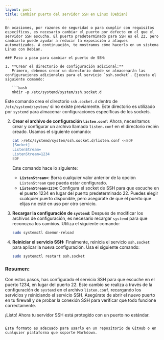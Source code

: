 ```yaml
---
layout: post
title: Cambiar puerto del servidor SSH en Linux (Debian)
---
```


```
En ocasiones, por razones de seguridad o para cumplir con requisitos específicos, es necesario cambiar el puerto por defecto en el que el servidor SSH escucha. El puerto predeterminado para SSH es el 22, pero cambiarlo puede ayudar a reducir la exposición a ataques automatizados. A continuación, te mostramos cómo hacerlo en un sistema Linux con Debian.

### Paso a paso para cambiar el puerto de SSH:

1. **Crear el directorio de configuración adicional:**
   Primero, debemos crear un directorio donde se almacenarán las configuraciones adicionales para el servicio `ssh.socket`. Ejecuta el siguiente comando:
   
   ```bash
   mkdir -p /etc/systemd/system/ssh.socket.d
```

Este comando crea el directorio `ssh.socket.d` dentro de `/etc/systemd/system/` si no existe previamente. Este directorio es utilizado por `systemd` para almacenar configuraciones específicas de los sockets.

2. **Crear el archivo de configuración `listen.conf`:** Ahora, necesitamos crear y configurar un archivo llamado `listen.conf` en el directorio recién creado. Usamos el siguiente comando:
    
    ```bash
    cat >/etc/systemd/system/ssh.socket.d/listen.conf <<EOF
    [Socket]
    ListenStream=
    ListenStream=1234
    EOF
    ```
    
    Este comando hace lo siguiente:
    
    - **`ListenStream=`**: Borra cualquier valor anterior de la opción `ListenStream` que pueda estar configurado.
    - **`ListenStream=1234`**: Configura el socket de SSH para que escuche en el puerto 1234 en lugar del puerto predeterminado 22. Puedes elegir cualquier puerto disponible, pero asegúrate de que el puerto que elijas no esté en uso por otro servicio.
3. **Recargar la configuración de `systemd`:** Después de modificar los archivos de configuración, es necesario recargar `systemd` para que reconozca los cambios. Utiliza el siguiente comando:
    
    ```bash
    sudo systemctl daemon-reload
    ```
    
4. **Reiniciar el servicio SSH:** Finalmente, reinicia el servicio `ssh.socket` para aplicar la nueva configuración. Usa el siguiente comando:
    
    ```bash
    sudo systemctl restart ssh.socket
    ```
    

### Resumen:

Con estos pasos, has configurado el servicio SSH para que escuche en el puerto 1234, en lugar del puerto 22. Este cambio se realiza a través de la configuración de `systemd` en el archivo `listen.conf`, recargando los servicios y reiniciando el servicio SSH. Asegúrate de abrir el nuevo puerto en tu firewall y de probar la conexión SSH para verificar que todo funcione correctamente.

¡Listo! Ahora tu servidor SSH está protegido con un puerto no estándar.

```

Este formato es adecuado para usarlo en un repositorio de GitHub o en cualquier plataforma que soporte Markdown.
```
